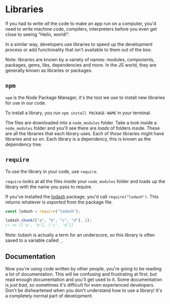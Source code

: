 # Libraries

If you had to write _all_ the code to make an app run on a computer, you'd need to write machine code, compilers, interpreters before you even get close to seeing "Hello, world!".

In a similar way, developers use libraries to speed up the development process or add functionality that isn't available to them out of the box.

Note: libraries are known by a variety of names: modules, components, packages, gems, libs, dependencies and more. In the JS world, they are generally known as libraries or packages.

## `npm`

`npm` is the Node Package Manager, it's the tool we use to install new libraries for use in our code.

To install a library, you run `npm install PACKAGE-NAME` in your terminal.

The files are downloaded into a `node_modules` folder. Take a look inside a `node_modules` folder and you'll see there are _loads_ of folders inside. These are all the libraries that each library uses. Each of _those_ libraries might have libraries and so on. Each library is a dependency, this is known as the dependency tree.

## `require`

To use the library in your code, use `require`.

`require` looks at all the files inside your `node_modules` folder and loads up the library with the name you pass to require.

If you've installed the [lodash](https://lodash.com/) package, you'd call `require("lodash")`. This returns whatever is _exported_ from the package file.

```javascript
const lodash = require("lodash");

lodash.chunk(["a", "b", "c", "d"], 2);
// => [['a', 'b'], ['c', 'd']]
```

Note: lodash is actually a term for an underscore, so this library is often saved to a variable called `_`.

## Documentation

Now you're using code written by other people, you're going to be reading a lot of documentation. This will be confusing and frustrating at first, but read enough documentation and you'll get used to it. Some documentation is _just bad_, so sometimes it's difficult for even experienced developers. Don't be disheartened when you don't understand how to use a library! It's a completely normal part of development.
